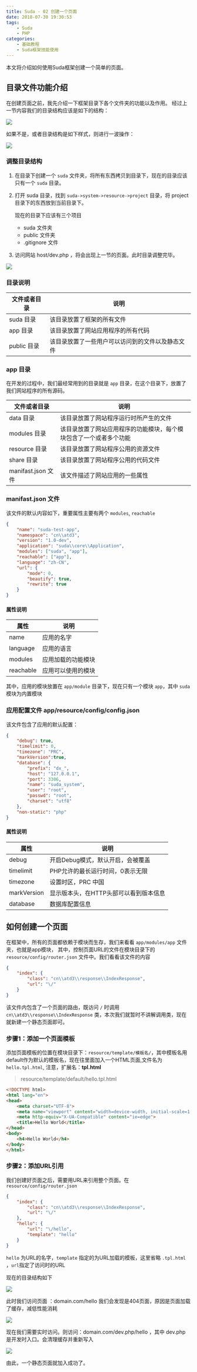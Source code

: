 ```yaml
---
title: Suda - 02 创建一个页面
date: 2018-07-30 19:30:53
tags:
    - Suda
    - PHP
categories:
    - 基础教程
    - Suda框架技能使用
---
```


本文将介绍如何使用Suda框架创建一个简单的页面。

<!-- more -->


## 目录文件功能介绍

在创建页面之前，我先介绍一下框架目录下各个文件夹的功能以及作用。 经过上一节内容我们的目录结构应该是如下的结构：

![](suda-create-page/1.png)

如果不是，或者目录结构是如下样式，则进行一波操作：

![](suda-create-page/2.png)

### 调整目录结构

1. 在目录下创建一个 `suda` 文件夹，将所有东西拷贝到目录下，现在的目录应该只有一个 `suda` 目录。
2. 打开 suda 目录，找到 `suda->system->resource->project` 目录，将 project 目录下的东西放到当前目录下。

    现在的目录下应该有三个项目
    - suda 文件夹
    - public 文件夹
    - .gitignore 文件
3. 访问网站 host/dev.php ，将会出现上一节的页面。此时目录调整完毕。

![](suda-create-page/3.png)

### 目录说明

| 文件或者目录 | 说明 |
|-------------|---------|
| suda 目录 | 该目录放置了框架的所有文件 |
| app 目录 | 该目录放置了网站应用程序的所有代码 |
| public 目录 | 该目录放置了一些用户可以访问到的文件以及静态文件 |


### app 目录

在开发的过程中，我们最经常用到的目录就是 `app` 目录，在这个目录下，放置了我们网站程序的所有源码。

| 文件或者目录 | 说明 |
|-------------|---------|
| data 目录 | 该目录放置了网站程序运行时所产生的文件 |
| modules 目录 | 该目录放置了网站应用程序的功能模块，每个模块包含了一个或者多个功能 |
| resource 目录 | 该目录放置了网站程序公用的资源文件 |
| share 目录 | 该目录放置了网站程序公用的代码文件 |
| manifast.json 文件 | 该文件描述了网站应用的一些属性 |

### manifast.json 文件

该文件的默认内容如下，重要属性主要有两个 `modules`, `reachable`

```json
{
    "name": "suda-test-app",
    "namespace": "cn\\atd3",
    "version": "1.0-dev",
    "application": "suda\\core\\Application",
    "modules": ["suda", "app"],
    "reachable": ["app"],
    "language": "zh-CN",
    "url": {
        "mode": 0,
        "beautify": true,
        "rewrite": true
    }
}
```

#### 属性说明 

| 属性 | 说明 |
|-----|------|
| name | 应用的名字 |
| language | 应用的语言 |
| modules | 应用加载的功能模块 |
| reachable | 应用可以使用的模块 |

其中，应用的模块放置在 `app/module` 目录下，现在只有一个模块 `app`，其中 `suda` 模块为内置模块

### 应用配置文件 app/resource/config/config.json

该文件包含了应用的默认配置：

```json
{
    "debug": true,
    "timelimit": 0,
    "timezone": "PRC",
    "markVersion":true,
    "database": {
        "prefix": "dx_", 
        "host": "127.0.0.1", 
        "port": 3306,
        "name": "suda_system", 
        "user": "root",
        "passwd": "root", 
        "charset": "utf8"
    },
    "non-static": "php"
}
```

#### 属性说明 

| 属性 | 说明 |
|-----|------|
| debug | 开启Debug模式，默认开启，会被覆盖 |
| timelimit | PHP允许的最长运行时间，0表示无限 |
| timezone | 设置时区，PRC 中国 |
| markVersion | 显示版本头，在HTTP头部可以看到版本信息 |
| database | 数据库配置信息 |

## 如何创建一个页面

在框架中，所有的页面都依赖于模块而生存，我们来看看 `app/modules/app` 文件夹，也就是app模块，
其中，控制页面URL的文件在模块目录下的 `resource/config/router.json` 文件中。我们看看该文件的内容

```json
{
    "index": {
        "class": "cn\\atd3\\response\\IndexResponse",
        "url": "\/"
    }
}
```

该文件内包含了一个页面的路由，既访问 `/` 时调用 `cn\\atd3\\response\\IndexResponse` 类，本次我们就暂时不讲解调用类，现在就新建一个静态页面即可。

### 步骤1：添加一个页面模板

添加页面模板的位置在模块目录下：`resource/template/模板名/`，其中模板名用default作为默认的模板名，现在往里面加入一个HTML页面,文件名为 `hello.tpl.html`, 注意，扩展名：**tpl.html**

> resource/template/default/hello.tpl.html

```html
<!DOCTYPE html>
<html lang="en">
<head>
    <meta charset="UTF-8">
    <meta name="viewport" content="width=device-width, initial-scale=1.0">
    <meta http-equiv="X-UA-Compatible" content="ie=edge">
    <title>Hello World</title>
</head>
<body>
    <h4>Hello World</h4>
</body>
</html>
```

### 步骤2：添加URL引用

我们创建好页面之后，需要用URL来引用整个页面。在 `resource/config/router.json` 

```json
{
    "index": {
        "class": "cn\\atd3\\response\\IndexResponse",
        "url": "\/"
    },
    "hello": {
        "url": "\/hello",
        "template": "hello"
    }
}
```

`hello` 为URL的名字，`template` 指定的为URL加载的模板，这里省略 `.tpl.html` ，`url`指定了访问时的URL

现在的目录结构如下

![](suda-create-page/4.png)

此时我们访问页面 ：domain.com/hello 我们会发现是404页面，原因是页面加载了缓存，减低性能消耗

![](suda-create-page/5.png)

现在我们需要实时访问。则访问：domain.com/dev.php/hello ，其中 dev.php 是开发时入口。会清理缓存并重新写入

![](suda-create-page/6.png)


由此，一个静态页面就加入成功了。